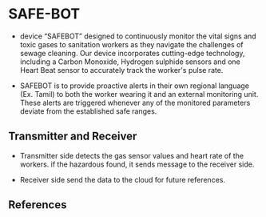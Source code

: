 # SAFE-BOT

- device “SAFEBOT” designed to continuously monitor the vital signs and toxic gases to sanitation workers as they navigate the challenges of sewage cleaning. Our device incorporates cutting-edge technology, including a Carbon Monoxide, Hydrogen sulphide sensors and one Heart Beat sensor to accurately track the worker's pulse rate.

- SAFEBOT is to provide proactive alerts in their own regional language (Ex. Tamil) to both the worker wearing it and an external monitoring unit. These alerts are triggered whenever any of the monitored parameters deviate from the established safe ranges.

## Transmitter and Receiver

- Transmitter side detects the gas sensor values and heart rate of the workers. if the hazardous found, it sends message to the receiver side.

- Receiver side send the data to the cloud for future references.

## References
